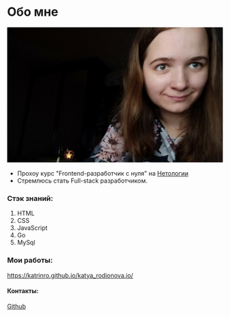 # Обо мне
![](Katya.jfif)

* Прохоу курс "Frontend-разработчик с нуля" на [Нетологии](https://netology.ru/programs/front-end)
* Стремлюсь стать Full-stack разработчиком.
  
### Стэк знаний:
1. HTML
2. CSS
3. JavaScript
4. Go
5. MySql

### Мои работы:
https://katrinro.github.io/katya_rodionova.io/

#### Контакты:
[Github](https://github.com/katrinRo)
